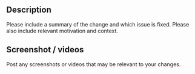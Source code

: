 ## Description

Please include a summary of the change and which issue is fixed. Please also include relevant motivation and context.

## Screenshot / videos

Post any screenshots or videos that may be relevant to your changes.
